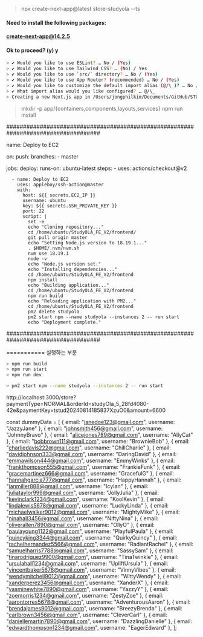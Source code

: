 > npx create-next-app@latest store-studyola --ts

#### Need to install the following packages:

#### create-next-app@14.2.5

#### Ok to proceed? (y) y

```bash
> ✔ Would you like to use ESLint? … No / (Yes)
> ✔ Would you like to use Tailwind CSS? … (No) / Yes
> ✔ Would you like to use `src/` directory? … No / (Yes)
> ✔ Would you like to use App Router? (recommended) … No / (Yes)
> ✔ Would you like to customize the default import alias (@/\_)? … No / (Yes)
> ✔ What import alias would you like configured? … @/\_
> Creating a new Next.js app in /Users/jongphilkim/Documents/GitHub/STORE_StudyOLA_FE/store-studyola.
```

> mkdir -p app/{containers,components,layouts,services}
> npm run install

####################################################################################

name: Deploy to EC2

on:
push:
branches: - master

jobs:
deploy:
runs-on: ubuntu-latest
steps: - uses: actions/checkout@v2

      - name: Deploy to EC2
        uses: appleboy/ssh-action@master
        with:
          host: ${{ secrets.EC2_IP }}
          username: ubuntu
          key: ${{ secrets.SSH_PRIVATE_KEY }}
          port: 22
          script: |
            set -e
            echo "Cloning repository..."
            cd /home/ubuntu/StudyOLA_FE_V2/frontend/
            git pull origin master
            echo "Setting Node.js version to 18.19.1..."
            . $HOME/.nvm/nvm.sh
            nvm use 18.19.1
            node -v
            echo "Node.js version set."
            echo "Installing dependencies..."
            cd /home/ubuntu/StudyOLA_FE_V2/frontend
            npm install
            echo "Building application..."
            cd /home/ubuntu/StudyOLA_FE_V2/frontend
            npm run build
            echo "Reloading application with PM2..."
            cd /home/ubuntu/StudyOLA_FE_V2/frontend
            pm2 delete studyola
            pm2 start npm --name studyola --instances 2 -- run start
            echo "Deployment complete."

####################################################################################

=========== 실행하는 부분

```bash
> npm run build
> npm run start
> npm run dev

> pm2 start npm --name studyola --instances 2 -- run start
```

http://localhost:3000/store?paymentType=NORMAL&orderId=studyOla_5_28fd4080-42e&paymentKey=tstud20240814185837XzuO0&amount=6600

const dummyData = [
{ email: "janedoe123@gmail.com", username: "JazzyJane" },
{ email: "johnsmith456@gmail.com", username: "JohnnyBravo" },
{ email: "alicejones789@gmail.com", username: "AllyCat" },
{ email: "bobbrown111@gmail.com", username: "BrownieBob" },
{ email: "charliedavis222@gmail.com", username: "ChillCharlie" },
{ email: "davidjohnson333@gmail.com", username: "DaringDavid" },
{ email: "emmawilson444@gmail.com", username: "EmmyWinks" },
{ email: "frankthompson555@gmail.com", username: "FrankieFunk" },
{ email: "gracemartinez666@gmail.com", username: "GracefulG" },
{ email: "hannahgarcia777@gmail.com", username: "HappyHannah" },
{ email: "ianmiller888@gmail.com", username: "IcyIan" },
{ email: "juliataylor999@gmail.com", username: "JollyJulia" },
{ email: "kevinclark1234@gmail.com", username: "KoolKevin" },
{ email: "lindalewis5678@gmail.com", username: "LuckyLinda" },
{ email: "michaelwalker9012@gmail.com", username: "MightyMike" },
{ email: "ninahall3456@gmail.com", username: "NiftyNina" },
{ email: "oliverallen7890@gmail.com", username: "OllyO" },
{ email: "paulayoung1122@gmail.com", username: "PlayfulPaula" },
{ email: "quincyking3344@gmail.com", username: "QuirkyQuincy" },
{ email: "rachelhernandez5566@gmail.com", username: "RadiantRachel" },
{ email: "samuelharris7788@gmail.com", username: "SassySam" },
{ email: "tinarodriguez9900@gmail.com", username: "TinaTwinkle" },
{ email: "ursulahall1234@gmail.com", username: "UpliftUrsula" },
{ email: "vincentbaker5678@gmail.com", username: "VinnyVibes" },
{ email: "wendymitchell9012@gmail.com", username: "WittyWendy" },
{ email: "xanderperez3456@gmail.com", username: "XanderX" },
{ email: "yasminewhite7890@gmail.com", username: "YazzyY" },
{ email: "zoemorris1234@gmail.com", username: "ZestyZoe" },
{ email: "aarontorres5678@gmail.com", username: "AdventurousAaron" },
{ email: "brendajames9012@gmail.com", username: "BreezyBrenda" },
{ email: "carlbrown3456@gmail.com", username: "CleverCarl" },
{ email: "daniellemartin7890@gmail.com", username: "DazzlingDanielle" },
{ email: "edwardthompson1234@gmail.com", username: "EagerEdward" },
];
